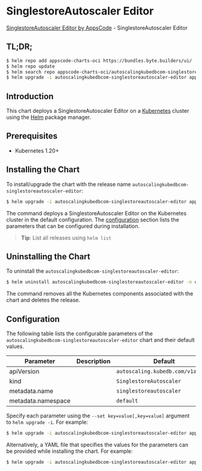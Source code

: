 # SinglestoreAutoscaler Editor

[SinglestoreAutoscaler Editor by AppsCode](https://appscode.com) - SinglestoreAutoscaler Editor

## TL;DR;

```bash
$ helm repo add appscode-charts-oci https://bundles.byte.builders/ui/
$ helm repo update
$ helm search repo appscode-charts-oci/autoscalingkubedbcom-singlestoreautoscaler-editor --version=v0.7.0
$ helm upgrade -i autoscalingkubedbcom-singlestoreautoscaler-editor appscode-charts-oci/autoscalingkubedbcom-singlestoreautoscaler-editor -n default --create-namespace --version=v0.7.0
```

## Introduction

This chart deploys a SinglestoreAutoscaler Editor on a [Kubernetes](http://kubernetes.io) cluster using the [Helm](https://helm.sh) package manager.

## Prerequisites

- Kubernetes 1.20+

## Installing the Chart

To install/upgrade the chart with the release name `autoscalingkubedbcom-singlestoreautoscaler-editor`:

```bash
$ helm upgrade -i autoscalingkubedbcom-singlestoreautoscaler-editor appscode-charts-oci/autoscalingkubedbcom-singlestoreautoscaler-editor -n default --create-namespace --version=v0.7.0
```

The command deploys a SinglestoreAutoscaler Editor on the Kubernetes cluster in the default configuration. The [configuration](#configuration) section lists the parameters that can be configured during installation.

> **Tip**: List all releases using `helm list`

## Uninstalling the Chart

To uninstall the `autoscalingkubedbcom-singlestoreautoscaler-editor`:

```bash
$ helm uninstall autoscalingkubedbcom-singlestoreautoscaler-editor -n default
```

The command removes all the Kubernetes components associated with the chart and deletes the release.

## Configuration

The following table lists the configurable parameters of the `autoscalingkubedbcom-singlestoreautoscaler-editor` chart and their default values.

|     Parameter      | Description |                   Default                    |
|--------------------|-------------|----------------------------------------------|
| apiVersion         |             | <code>autoscaling.kubedb.com/v1alpha1</code> |
| kind               |             | <code>SinglestoreAutoscaler</code>           |
| metadata.name      |             | <code>singlestoreautoscaler</code>           |
| metadata.namespace |             | <code>default</code>                         |


Specify each parameter using the `--set key=value[,key=value]` argument to `helm upgrade -i`. For example:

```bash
$ helm upgrade -i autoscalingkubedbcom-singlestoreautoscaler-editor appscode-charts-oci/autoscalingkubedbcom-singlestoreautoscaler-editor -n default --create-namespace --version=v0.7.0 --set apiVersion=autoscaling.kubedb.com/v1alpha1
```

Alternatively, a YAML file that specifies the values for the parameters can be provided while
installing the chart. For example:

```bash
$ helm upgrade -i autoscalingkubedbcom-singlestoreautoscaler-editor appscode-charts-oci/autoscalingkubedbcom-singlestoreautoscaler-editor -n default --create-namespace --version=v0.7.0 --values values.yaml
```
